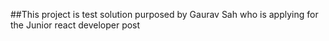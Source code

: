 ##This project is test solution purposed by Gaurav Sah who is applying for the Junior react developer post
